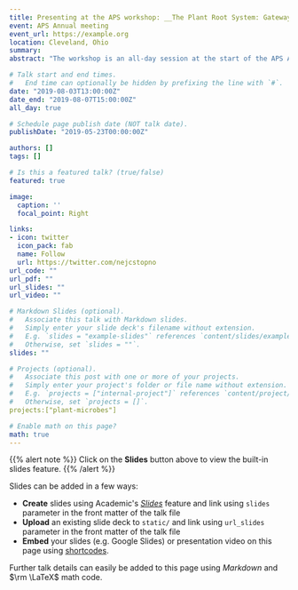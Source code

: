 ```yaml
---
title: Presenting at the APS workshop: __The Plant Root System: Gateway to Plant-Beneficial Rhizosphere Microbiome Interactions__
event: APS Annual meeting
event_url: https://example.org
location: Cleveland, Ohio
summary:
abstract: "The workshop is an all-day session at the start of the APS Annual Meeting. Goals of the workshop include strengthening APS membership understanding of root systems, root foraging and stress adaptation behavior, and recent innovations for studying root phenotyping as well as to share recent innovations in studying root/rhizosphere microbiomes and the direct and indirect ways they contribute to plant health and maintaining plant productivity during stress. The workshop will feature breakout sessions to discuss opportunities for new transformational ideas afforded by this interdisciplinary perspective, future directions for research, and how can we continue to work together in an interdisciplinary manner. The organisers of the workshop are Linda Kinkel, Leland Pierson, and Larry York."

# Talk start and end times.
#   End time can optionally be hidden by prefixing the line with `#`.
date: "2019-08-03T13:00:00Z"
date_end: "2019-08-07T15:00:00Z"
all_day: true

# Schedule page publish date (NOT talk date).
publishDate: "2019-05-23T00:00:00Z"

authors: []
tags: []

# Is this a featured talk? (true/false)
featured: true

image:
  caption: ''
  focal_point: Right

links:
- icon: twitter
  icon_pack: fab
  name: Follow
  url: https://twitter.com/nejcstopno
url_code: ""
url_pdf: ""
url_slides: ""
url_video: ""

# Markdown Slides (optional).
#   Associate this talk with Markdown slides.
#   Simply enter your slide deck's filename without extension.
#   E.g. `slides = "example-slides"` references `content/slides/example-slides.md`.
#   Otherwise, set `slides = ""`.
slides: ""

# Projects (optional).
#   Associate this post with one or more of your projects.
#   Simply enter your project's folder or file name without extension.
#   E.g. `projects = ["internal-project"]` references `content/project/deep-learning/index.md`.
#   Otherwise, set `projects = []`.
projects:["plant-microbes"]

# Enable math on this page?
math: true
---
```


{{% alert note %}}
Click on the **Slides** button above to view the built-in slides feature.
{{% /alert %}}

Slides can be added in a few ways:

- **Create** slides using Academic's [*Slides*](https://sourcethemes.com/academic/docs/managing-content/#create-slides) feature and link using `slides` parameter in the front matter of the talk file
- **Upload** an existing slide deck to `static/` and link using `url_slides` parameter in the front matter of the talk file
- **Embed** your slides (e.g. Google Slides) or presentation video on this page using [shortcodes](https://sourcethemes.com/academic/docs/writing-markdown-latex/).

Further talk details can easily be added to this page using *Markdown* and $\rm \LaTeX$ math code.
